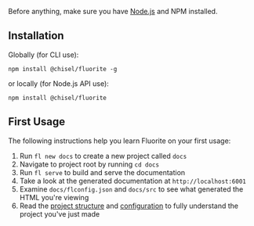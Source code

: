 Before anything, make sure you have [Node.js](https://nodejs.org/en/) and NPM installed.

## Installation

Globally (for CLI use):
```
npm install @chisel/fluorite -g
```

or locally (for Node.js API use):
```
npm install @chisel/fluorite
```

## First Usage

The following instructions help you learn Fluorite on your first usage:

  1. Run `fl new docs` to create a new project called `docs`
  2. Navigate to project root by running `cd docs`
  3. Run `fl serve` to build and serve the documentation
  4. Take a look at the generated documentation at `http://localhost:6001`
  5. Examine `docs/flconfig.json` and `docs/src` to see what generated the HTML you're viewing
  6. Read the [project structure]({{versionRootPrefix}}/project-structure) and [configuration]({{versionRootPrefix}}/configuration) to fully understand the project you've just made
